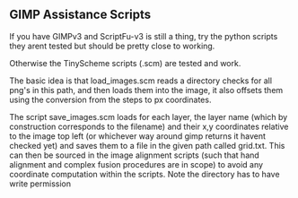 ## GIMP Assistance Scripts

If you have GIMPv3 and ScriptFu-v3 is still a thing, try the python scripts they arent tested but should be pretty close to working.

Otherwise the TinyScheme scripts (.scm) are tested and work. 

The basic idea is that load_images.scm reads a directory checks for all png's in this path, and then loads them into the image, it also offsets them using the conversion from the steps to px coordinates. 

The script save_images.scm loads for each layer, the layer name (which by construction corresponds to the filename) and their x,y coordinates relative to the image top left (or whichever way around gimp returns it havent checked yet) and saves them to a file in the given path called grid.txt. This can then be sourced in the image alignment scripts (such that hand alignment and complex fusion procedures are in scope) to avoid any coordinate computation within the scripts. Note the directory has to have write permission